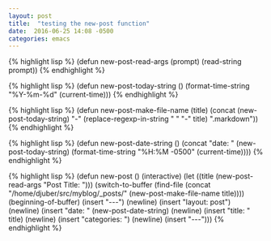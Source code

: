 ```yaml
---
layout: post
title:  "testing the new-post function"
date:  2016-06-25 14:08 -0500
categories: emacs
---
```



{% highlight lisp %}
(defun new-post-read-args (prompt)
  (read-string prompt))
{% endhighlight %}


{% highlight lisp %}
(defun new-post-today-string ()
   (format-time-string "%Y-%m-%d" (current-time)))
{% endhighlight %}

{% highlight lisp %}
(defun new-post-make-file-name (title)
  (concat
   (new-post-today-string)
   "-"
   (replace-regexp-in-string " " "-" title)
   ".markdown"))
{% endhighlight %}

{% highlight lisp %}
(defun new-post-date-string ()
  (concat "date: "
	  (new-post-today-string)
	  (format-time-string "%H:%M -0500" (current-time))))
{% endhighlight %}

{% highlight lisp %}
(defun new-post ()
  (interactive)
  (let ((title (new-post-read-args "Post Title: ")))
  (switch-to-buffer
   (find-file
    (concat "/home/djuber/src/myblog/_posts/"
	    (new-post-make-file-name title))))
  (beginning-of-buffer)
  (insert "---")
  (newline)
  (insert "layout: post")
  (newline)
  (insert "date: " (new-post-date-string) 
  (newline)
  (insert "title: " title)
  (newline)
  (insert   "categories: ")
  (newline)
  (insert "---")))
{% endhighlight %}
